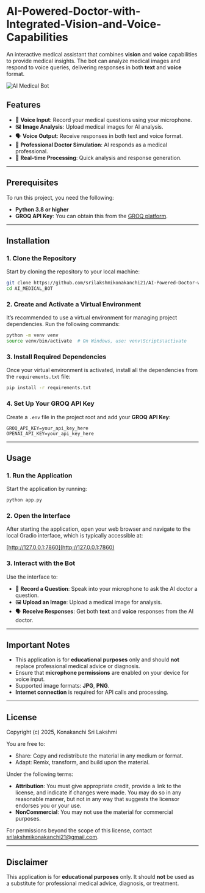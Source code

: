 # AI-Powered-Doctor-with-Integrated-Vision-and-Voice-Capabilities

An interactive medical assistant that combines **vision** and **voice** capabilities to provide medical insights. The bot can analyze medical images and respond to voice queries, delivering responses in both **text** and **voice** format.

![AI Medical Bot](Output/output.gif)

## Features

- 🎤 **Voice Input**: Record your medical questions using your microphone.
- 🖼️ **Image Analysis**: Upload medical images for AI analysis.
- 🗣️ **Voice Output**: Receive responses in both text and voice format.
- 🤖 **Professional Doctor Simulation**: AI responds as a medical professional.
- 🔄 **Real-time Processing**: Quick analysis and response generation.

---

## Prerequisites

To run this project, you need the following:

- **Python 3.8 or higher**
- **GROQ API Key**: You can obtain this from the [GROQ platform](https://www.groq.com/).

---

## Installation

### 1. Clone the Repository

Start by cloning the repository to your local machine:

```bash
git clone https://github.com/srilakshmikonakanchi21/AI-Powered-Doctor-with-Integrated-Vision-and-Voice-Capabilities
cd AI_MEDICAL_BOT
```

### 2. Create and Activate a Virtual Environment

It’s recommended to use a virtual environment for managing project dependencies. Run the following commands:

```bash
python -m venv venv
source venv/bin/activate  # On Windows, use: venv\Scripts\activate
```

### 3. Install Required Dependencies

Once your virtual environment is activated, install all the dependencies from the `requirements.txt` file:

```bash
pip install -r requirements.txt
```

### 4. Set Up Your GROQ API Key

Create a `.env` file in the project root and add your **GROQ API Key**:

```
GROQ_API_KEY=your_api_key_here
OPENAI_API_KEY=your_api_key_here

```

---

## Usage

### 1. Run the Application

Start the application by running:

```bash
python app.py
```

### 2. Open the Interface

After starting the application, open your web browser and navigate to the local Gradio interface, which is typically accessible at:

[http://127.0.0.1:7860](http://127.0.0.1:7860)

### 3. Interact with the Bot

Use the interface to:

- 🎤 **Record a Question**: Speak into your microphone to ask the AI doctor a question.
- 🖼️ **Upload an Image**: Upload a medical image for analysis.
- 🗣️ **Receive Responses**: Get both **text** and **voice** responses from the AI doctor.

---

## Important Notes

- This application is for **educational purposes** only and should **not** replace professional medical advice or diagnosis.
- Ensure that **microphone permissions** are enabled on your device for voice input.
- Supported image formats: **JPG**, **PNG**.
- **Internet connection** is required for API calls and processing.

---

## License

Copyright (c) 2025, Konakanchi Sri Lakshmi

You are free to:
- Share: Copy and redistribute the material in any medium or format.
- Adapt: Remix, transform, and build upon the material.

Under the following terms:
- **Attribution**: You must give appropriate credit, provide a link to the license, and indicate if changes were made. 
  You may do so in any reasonable manner, but not in any way that suggests the licensor endorses you or your use.
- **NonCommercial**: You may not use the material for commercial purposes.

For permissions beyond the scope of this license, contact [srilakshmikonakanchi21@gmail.com](mailto:srilakshmikonakanchi21@gmail.com).

---

## Disclaimer

This application is for **educational purposes** only. It should **not** be used as a substitute for professional medical advice, diagnosis, or treatment.
